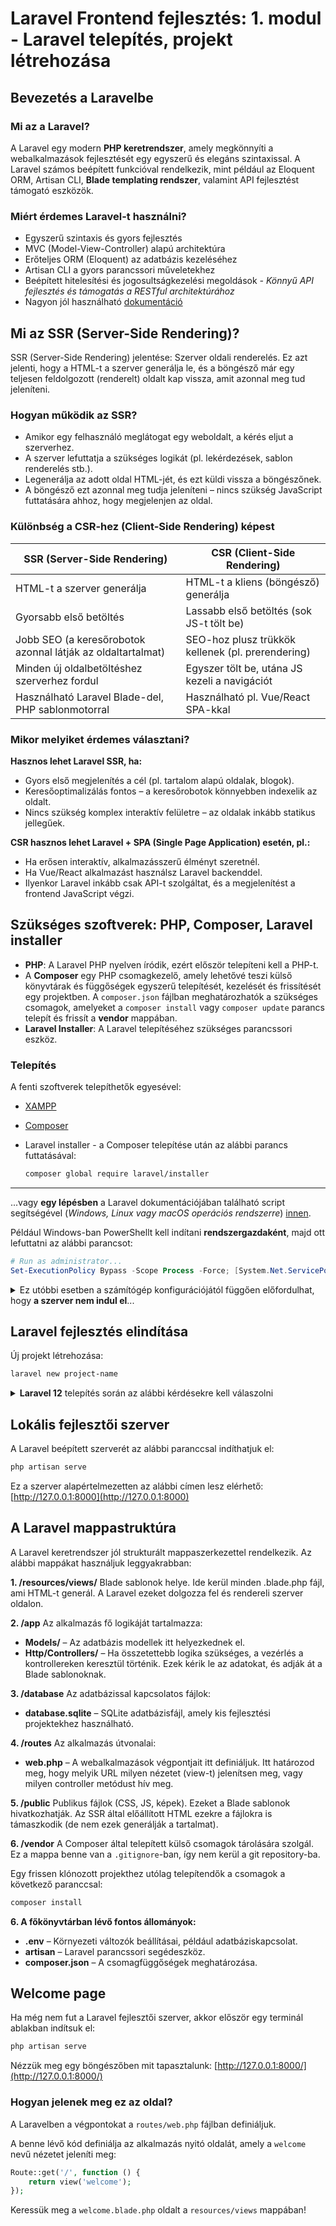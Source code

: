 # Laravel Frontend fejlesztés: 1. modul - Laravel telepítés, projekt létrehozása

## Bevezetés a Laravelbe

### Mi az a Laravel?

A Laravel egy modern **PHP keretrendszer**, amely megkönnyíti a webalkalmazások fejlesztését egy egyszerű és elegáns szintaxissal. A Laravel számos beépített funkcióval rendelkezik, mint például az Eloquent ORM, Artisan CLI, **Blade templating rendszer**, valamint API fejlesztést támogató eszközök.

### Miért érdemes Laravel-t használni?
- Egyszerű szintaxis és gyors fejlesztés
- MVC (Model-View-Controller) alapú architektúra
- Erőteljes ORM (Eloquent) az adatbázis kezeléséhez
- Artisan CLI a gyors parancssori műveletekhez
- Beépített hitelesítési és jogosultságkezelési megoldások
*- Könnyű API fejlesztés és támogatás a RESTful architektúrához*
- Nagyon jól használható [dokumentáció](https://laravel.com/docs)


## Mi az SSR (Server-Side Rendering)?

SSR (Server-Side Rendering) jelentése: Szerver oldali renderelés. Ez azt jelenti, hogy a HTML-t a szerver generálja le, és a böngésző már egy teljesen feldolgozott (renderelt) oldalt kap vissza, amit azonnal meg tud jeleníteni.

### Hogyan működik az SSR?

- Amikor egy felhasználó meglátogat egy weboldalt, a kérés eljut a szerverhez.
- A szerver lefuttatja a szükséges logikát (pl. lekérdezések, sablon renderelés stb.).
- Legenerálja az adott oldal HTML-jét, és ezt küldi vissza a böngészőnek.
- A böngésző ezt azonnal meg tudja jeleníteni – nincs szükség JavaScript futtatására ahhoz, hogy megjelenjen az oldal.

### Különbség a CSR-hez (Client-Side Rendering) képest

| SSR (Server-Side Rendering)                                 | CSR (Client-Side Rendering)                       |
| ----------------------------------------------------------- | ------------------------------------------------- |
| HTML-t a szerver generálja                                  | HTML-t a kliens (böngésző) generálja              |
| Gyorsabb első betöltés                                      | Lassabb első betöltés (sok JS-t tölt be)          |
| Jobb SEO (a keresőrobotok azonnal látják az oldaltartalmat) | SEO-hoz plusz trükkök kellenek (pl. prerendering) |
| Minden új oldalbetöltéshez szerverhez fordul                | Egyszer tölt be, utána JS kezeli a navigációt     |
| Használható Laravel Blade-del, PHP sablonmotorral           | Használható pl. Vue/React SPA-kkal                |

### Mikor melyiket érdemes választani?

**Hasznos lehet Laravel SSR, ha:**

- Gyors első megjelenítés a cél (pl. tartalom alapú oldalak, blogok).
- Keresőoptimalizálás fontos – a keresőrobotok könnyebben indexelik az oldalt.
- Nincs szükség komplex interaktív felületre – az oldalak inkább statikus jellegűek.

**CSR hasznos lehet Laravel + SPA (Single Page Application) esetén, pl.:**

- Ha erősen interaktív, alkalmazásszerű élményt szeretnél.
- Ha Vue/React alkalmazást használsz Laravel backenddel.
- Ilyenkor Laravel inkább csak API-t szolgáltat, és a megjelenítést a frontend JavaScript végzi.

## Szükséges szoftverek: **PHP, Composer, Laravel installer**

- **PHP**: A Laravel PHP nyelven íródik, ezért először telepíteni kell a PHP-t.
- A **Composer** egy PHP csomagkezelő, amely lehetővé teszi külső könyvtárak és függőségek egyszerű telepítését, kezelését és frissítését egy projektben. A `composer.json` fájlban meghatározhatók a szükséges csomagok, amelyeket a `composer install` vagy `composer update` parancs telepít és frissít a **vendor** mappában.
- **Laravel Installer**: A Laravel telepítéséhez szükséges parancssori eszköz.

### Telepítés

A fenti szoftverek telepíthetők egyesével:
 - [XAMPP](https://www.apachefriends.org/hu/index.html)
 - [Composer](https://getcomposer.org)
 - Laravel installer - a Composer telepítése után az alábbi parancs futtatásával:
 
    ```sh
    composer global require laravel/installer
    ```
---

 ...vagy **egy lépésben** a Laravel dokumentációjában található script segítségével (*Windows, Linux vagy macOS operációs rendszerre*) [innen](https://laravel.com/docs/12.x/installation#installing-php).

Például Windows-ban PowerShellt kell indítani **rendszergazdaként**, majd ott lefuttatni az alábbi parancsot:
```powershell
# Run as administrator...
Set-ExecutionPolicy Bypass -Scope Process -Force; [System.Net.ServicePointManager]::SecurityProtocol = [System.Net.ServicePointManager]::SecurityProtocol -bor 3072; iex ((New-Object System.Net.WebClient).DownloadString('https://php.new/install/windows/8.4'))
```

<details>
<summary>Ez utóbbi esetben a számítógép konfigurációjától függően előfordulhat, hogy <b>a szerver nem indul el</b>...</summary>

Ha a szerver az alábbi hibaüzenettel nem indul el:

```sh
Failed to listen on 127.0.0.1:8000 (reason: ?)
Failed to listen on 127.0.0.1:8001 (reason: ?)
...
```

Keressük meg a `php.ini` fájlt a következő helyen:

```sh
c:\Users\<username>\.config\herd-lite\bin\php.ini 
```

és töröljük ki az 'E' betűt a `variables_order` sorban:

```php
variables_order = "EGPCS"
helyett
variables_order = "GPCS"
```
</details>


## Laravel fejlesztés elindítása
Új projekt létrehozása:

```sh
laravel new project-name
```

<details>
<summary><b>Laravel 12</b> telepítés során az alábbi kérdésekre kell válaszolni</summary>

- Which starter kit would you like to install? **Válasz**: none
- Which database will your application use? **Válasz**: sqlite
- Would you like to run npm install and npm run build? **Válasz**: no.
 
</details>

## Lokális fejlesztői szerver
A Laravel beépített szerverét az alábbi paranccsal indíthatjuk el:

```sh
php artisan serve
```

Ez a szerver alapértelmezetten az alábbi címen lesz elérhető: [http://127.0.0.1:8000](http://127.0.0.1:8000)

## A Laravel mappastruktúra

A Laravel keretrendszer jól strukturált mappaszerkezettel rendelkezik. Az alábbi mappákat használjuk leggyakrabban:

**1. /resources/views/**
Blade sablonok helye. Ide kerül minden .blade.php fájl, ami HTML-t generál. A Laravel ezeket dolgozza fel és rendereli szerver oldalon.

**2. /app**
Az alkalmazás fő logikáját tartalmazza:
- **Models/** – Az adatbázis modellek itt helyezkednek el.
- **Http/Controllers/** – Ha összetettebb logika szükséges, a vezérlés a kontrollereken keresztül történik. Ezek kérik le az adatokat, és adják át a Blade sablonoknak.

**3. /database**
Az adatbázissal kapcsolatos fájlok:
- **database.sqlite** – SQLite adatbázisfájl, amely kis fejlesztési projektekhez használható.

**4. /routes**
Az alkalmazás útvonalai:
- **web.php** – A webalkalmazások végpontjait itt definiáljuk. Itt határozod meg, hogy melyik URL milyen nézetet (view-t) jelenítsen meg, vagy milyen controller metódust hív meg.

**5. /public**
Publikus fájlok (CSS, JS, képek). Ezeket a Blade sablonok hivatkozhatják. Az SSR által előállított HTML ezekre a fájlokra is támaszkodik (de nem ezek generálják a tartalmat).

**6. /vendor**
A Composer által telepített külső csomagok tárolására szolgál. Ez a mappa benne van a `.gitignore`-ban, így nem kerül a git repository-ba.

Egy frissen klónozott projekthez utólag telepítendők a csomagok a következő paranccsal:
```sh
composer install
```

**6. A főkönyvtárban lévő fontos állományok:**
- **.env** – Környezeti változók beállításai, például adatbáziskapcsolat.
- **artisan** – Laravel parancssori segédeszköz.
- **composer.json** – A csomagfüggőségek meghatározása.


## Welcome page
Ha még nem fut a Laravel fejlesztői szerver, akkor először egy terminál ablakban indítsuk el:
```sh
php artisan serve
```

Nézzük meg egy böngészőben mit tapasztalunk: [http://127.0.0.1:8000/](http://127.0.0.1:8000/)

### Hogyan jelenek meg ez az oldal? 

A Laravelben a végpontokat a `routes/web.php` fájlban definiáljuk.

A benne lévő kód definiálja az alkalmazás nyitó oldalát, amely a `welcome` nevű nézetet jeleníti meg:

```php
Route::get('/', function () {
    return view('welcome');
});
```

Keressük meg a `welcome.blade.php` oldalt a `resources/views` mappában!


